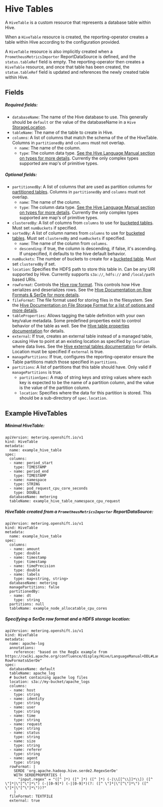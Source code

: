 # Hive Tables

A `HiveTable` is a custom resource that represents a database table within Hive.

When a `HiveTable` resource is created, the reporting-operator creates a table within Hive according to the configuration provided.

A `HiveTable` resource is also implicitly created when a `PrometheusMetricsImporter` ReportDataSource is defined, and the `status.tableRef` field is empty. The reporting-operator then creates a `HiveTable` resource, and once that table has been created, the `statue.tableRef` field is updated and references the newly created table within Hive.

## Fields
##### Required fields:
- `databaseName`: The name of the Hive database to use. This generally should be `default` or the value of the databaseName in a `Hive` [StorageLocation][storage-locations].
- `tableName`: The name of the table to create in Hive.
- `columns`: A list of columns that match the schema of the of the HiveTable. Columns in `partitionedBy` and `columns` must not overlap.
  - `name`: The name of the column.
  - `type`: The column data type. [See the Hive Language Manual section on types for more details][hiveTypes]. Currently the only complex types supported are map's of primitive types.
##### Optional fields:
- `partitionedBy`: A list of columns that are used as partition columns for [partitioned tables][hivePartitionedTables]. Columns in `partitionedBy` and `columns` must not overlap.
  - `name`: The name of the column.
  - `type`: The column data type. [See the Hive Language Manual section on types for more details][hiveTypes]. Currently the only complex types supported are map's of primitive types.
- `clusteredBy`: A list of columns from `columns` to use for [bucketed tables][hiveBucketedTables]. Must set `numBuckets` if specified.
- `sortedBy`: A list of column names from `columns` to use for [bucketed tables][hiveBucketedTables]. Must set `clusteredBy` and `numBuckets` if specified.
  - `name`: The name of the column from `columns`.
  - `descending`: if true, the column is descending, if false, it's ascending. If unspecified, it defaults to the hive default behavior.
- `numBuckets`: The number of buckets to create for a [bucketed table][hiveBucketedTables]. Must set `clusteredBy` if set.
- `location`: Specifies the HDFS path to store this table in. Can be any URI supported by Hive. Currently supports `s3a://`, `hdfs://` and `/local/path` based URIs.
- `rowFormat`: Controls the [Hive row format][hiveRowFormat]. This controls how Hive serializes and deserializes rows. See the [Hive Documentation on Row Formats & SerDe for more details][hiveRowFormat].
- `fileFormat`: The file format used for storing files in the filesystem. See the [Hive Documentation on File Storage Format for a list of options and more details][hiveFileFormat].
- `tableProperties`: Allows tagging the table definition with your own key/value metadata. Some predefined properties exist to control behavior of the table as well. See the [Hive table properties documentation][hiveTableProperties] for details.
- `external`: If true, creates an external table instead of a managed table, causing Hive to point at an existing location as specified by `location` where data lives. See the [Hive external tables documentation][hiveExternalTable] for details. Location must be specified if `external` is true.
- `managePartitions`: If true, configures the reporting-operator ensure the Table partitions match those specified in `partitions`.
- `partitions`: A list of partitions that this table should have. Only valid if `managePartitions` is true.
  - `partitionSpec`: A map of string keys and string values where each key is expected to be the name of a partition column, and the value is the value of the partition column.
  - `location`: Specifies where the data for this partition is stored. This should be a sub-directory of `spec.location`.

## Example HiveTables
##### Minimal HiveTable:
```
apiVersion: metering.openshift.io/v1
kind: HiveTable
metadata:
  name: example_hive_table
spec:
  columns:
  - name: period_start
    type: TIMESTAMP
  - name: period_end
    type: TIMESTAMP
  - name: namespace
    type: STRING
  - name: pod_request_cpu_core_seconds
    type: DOUBLE
  databaseName: metering
  tableName: example_hive_table_namespace_cpu_request
```

##### HiveTable created from a `PrometheusMetricsImporter` ReportDataSource:
```
apiVersion: metering.openshift.io/v1
kind: HiveTable
metadata:
  name: example_hive_table
spec:
  columns:
  - name: amount
    type: double
  - name: timestamp
    type: timestamp
  - name: timePrecision
    type: double
  - name: labels
    type: map<string, string>
  databaseName: metering
  managePartitions: false
  partitionedBy:
  - name: dt
    type: string
  partitions: null
  tableName: example_node_allocatable_cpu_cores
```

##### Specifying a SerDe row format and a HDFS storage location:
```
apiVersion: metering.openshift.io/v1
kind: HiveTable
metadata:
  name: apache-log
  annotations:
    reference: "based on the RegEx example from https://cwiki.apache.org/confluence/display/Hive/LanguageManual+DDL#LanguageManualDDL-RowFormats&SerDe"
spec:
  databaseName: default
  tableName: apache_log
  # bucket containing apache log files
  location: s3a://my-bucket/apache_logs
  columns:
  - name: host
    type: string
  - name: identity
    type: string
  - name: user
    type: string
  - name: time
    type: string
  - name: request
    type: string
  - name: status
    type: string
  - name: size
    type: string
  - name: referer
    type: string
  - name: agent
    type: string
  rowFormat: |
    SERDE 'org.apache.hadoop.hive.serde2.RegexSerDe'
    WITH SERDEPROPERTIES (
      "input.regex" = "([^ ]*) ([^ ]*) ([^ ]*) (-|\\[[^\\]]*\\]) ([^ \"]*|\"[^\"]*\") (-|[0-9]*) (-|[0-9]*)(?: ([^ \"]*|\"[^\"]*\") ([^ \"]*|\"[^\"]*\"))?"
    )
  fileFormat: TEXTFILE
  external: true
```

[storage-locations]: storagelocations.md
[hiveFileFormat]: https://cwiki.apache.org/confluence/display/Hive/LanguageManual+DDL#LanguageManualDDL-StorageFormatsStorageFormatsRowFormat,StorageFormat,andSerDe
[hiveRowFormat]: https://cwiki.apache.org/confluence/display/Hive/LanguageManual+DDL#LanguageManualDDL-RowFormats&SerDe
[hiveBucketedTables]: https://cwiki.apache.org/confluence/display/Hive/LanguageManual+DDL+BucketedTables
[hiveTypes]: https://cwiki.apache.org/confluence/display/Hive/LanguageManual+Types
[hiveTableProperties]: https://cwiki.apache.org/confluence/display/Hive/LanguageManual+DDL#LanguageManualDDL-listTableProperties
[hiveExternalTable]: https://cwiki.apache.org/confluence/display/Hive/LanguageManual+DDL#LanguageManualDDL-ExternalTables
[hivePartitionedTables]: https://cwiki.apache.org/confluence/display/Hive/LanguageManual+DDL#LanguageManualDDL-PartitionedTables

